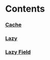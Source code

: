 # Contents
### [Cache](cache_example.dart)
### [Lazy](lazy_example.dart)
### [Lazy Field](lazy_field_example.dart)
